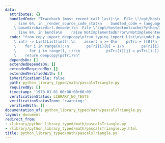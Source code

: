 ```yaml
---
data:
  attributes: {}
  bundledCode: "Traceback (most recent call last):\n  File \"/opt/hostedtoolcache/Python/3.8.5/x64/lib/python3.8/site-packages/onlinejudge_verify/documentation/build.py\"\
    , line 64, in _render_source_code_stat\n    bundled_code = language.bundle(stat.path,\
    \ basedir=basedir).decode()\n  File \"/opt/hostedtoolcache/Python/3.8.5/x64/lib/python3.8/site-packages/onlinejudge_verify/languages/python.py\"\
    , line 84, in bundle\n    raise NotImplementedError\nNotImplementedError\n"
  code: "from copy import deepcopy\nfrom typing import List\n\n\ndef pascalsTriangle(n:\
    \ int) -> List[List[int]]:\n    assert n >= 0\n    psTri = [[0]*n for _ in range(n)]\n\
    \    for i in range(n):\n        psTri[i][0] = 1\n        psTri[i][i] = 1\n  \
    \      for j in range(1, i):\n            psTri[i][j] = psTri[i-1][j-1] + psTri[i-1][j]\n\
    \    return deepcopy(psTri)\n"
  dependsOn: []
  extendedDependsOn: []
  extendedRequiredBy: []
  extendedVerifiedWith: []
  isVerificationFile: false
  path: python_library_typed/math/pascalsTriangle.py
  requiredBy: []
  timestamp: '1970-01-01 00:00:00+00:00'
  verificationStatus: LIBRARY_NO_TESTS
  verificationStatusIcon: ':warning:'
  verifiedWith: []
documentation_of: python_library_typed/math/pascalsTriangle.py
layout: document
redirect_from:
- /library/python_library_typed/math/pascalsTriangle.py
- /library/python_library_typed/math/pascalsTriangle.py.html
title: python_library_typed/math/pascalsTriangle.py
---
```

